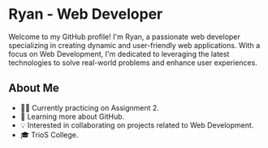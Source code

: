# Ryan - Web Developer

Welcome to my GitHub profile! I'm Ryan, a passionate web developer specializing in creating dynamic and user-friendly web applications. With a focus on Web Development, I'm dedicated to leveraging the latest technologies to solve real-world problems and enhance user experiences.

## About Me

- 👨‍💻 Currently practicing on Assignment 2.
- 🌱 Learning more about GitHub.
- 💡 Interested in collaborating on projects related to Web Development.
- 🎓 TrioS College.